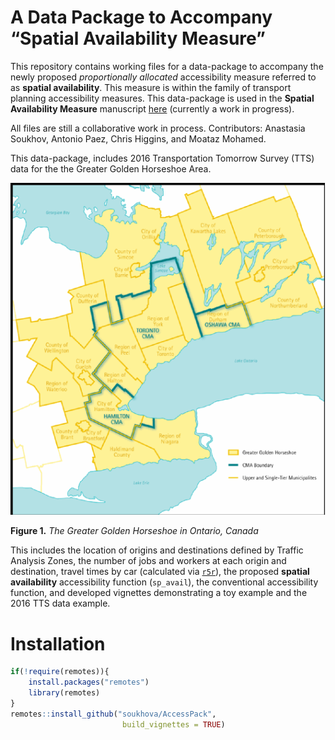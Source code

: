 
<!-- README.md is generated from README.Rmd. Please edit that file -->

# A Data Package to Accompany “Spatial Availability Measure”

This repository contains working files for a data-package to accompany
the newly proposed *proportionally allocated* accessibility measure
referred to as **spatial availability**. This measure is within the
family of transport planning accessibility measures. This data-package
is used in the **Spatial Availability Measure** manuscript
[here](https://github.com/soukhova/Spatial-Availability-Measure)
(currently a work in progress).

All files are still a collaborative work in process. Contributors:
Anastasia Soukhov, Antonio Paez, Chris Higgins, and Moataz Mohamed.

<!-- badges: start -->
<!-- badges: end -->

This data-package, includes 2016 Transportation Tomorrow Survey (TTS)
data for the the Greater Golden Horseshoe Area.

![](man/figures/Greater-Golden-Horseshoe-Map.png)<!-- -->

**Figure 1.** *The Greater Golden Horseshoe in Ontario, Canada*

This includes the location of origins and destinations defined by
Traffic Analysis Zones, the number of jobs and workers at each origin
and destination, travel times by car (calculated via
[`r5r`](https://github.com/ipeaGIT/r5r)), the proposed **spatial
availability** accessibility function (`sp_avail`), the conventional
accessibility function, and developed vignettes demonstrating a toy
example and the 2016 TTS data example.

# Installation

``` r
if(!require(remotes)){
    install.packages("remotes")
    library(remotes)
}
remotes::install_github("soukhova/AccessPack",
                         build_vignettes = TRUE)
```
